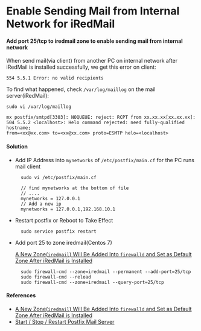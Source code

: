 
# Enable Sending Mail from Internal Network for iRedMail

#### Add port 25/tcp to iredmail zone to enable sending mail from internal network

When send mail(via client) from another PC on internal network after iRedMail is installed successfully, we get this error on client:

`554 5.5.1 Error: no valid recipients`

To find what happened, check `/var/log/maillog` on the mail server(iRedMail):

    sudo vi /var/log/maillog

    mx postfix/smtpd[3303]: NOQUEUE: reject: RCPT from xx.xx.xx[xx.xx.xx]: 
    504 5.5.2 <localhost>: Helo command rejected: need fully-qualified hostname; 
    from=<xx@xx.com> to=<xx@xx.com> proto=ESMTP helo=<localhost>
 

#### Solution

* Add IP Address into `mynetworks` of `/etc/postfix/main.cf` for the PC runs mail client

        sudo vi /etc/postfix/main.cf
        
        // find mynetworks at the bottom of file
        // ....
        mynetworks = 127.0.0.1
        // Add a new ip
        mynetworks = 127.0.0.1,192.168.10.1

* Restart postfix or Reboot to Take Effect

        sudo service postfix restart

* Add port 25 to zone iredmail(Centos 7)

    [A New Zone(`iredmail`) Will Be Added Into `firewalld` and Set as Default Zone After iRedMail is Installed](https://github.com/northbright/Notes/blob/master/Linux/mail_server/iredmail/a_new_zone(iredmail)_will_be_added_into_firewalld_and_set_as_default_zone_after_iredmail_is_installed.md)

        sudo firewall-cmd --zone=iredmail --permanent --add-port=25/tcp
        sudo firewall-cmd --reload
        sudo firewall-cmd --zone=iredmail --query-port=25/tcp



#### References
* [A New Zone(`iredmail`) Will Be Added Into `firewalld` and Set as Default Zone After iRedMail is Installed](https://github.com/northbright/Notes/blob/master/Linux/mail_server/iredmail/a_new_zone(iredmail)_will_be_added_into_firewalld_and_set_as_default_zone_after_iredmail_is_installed.md)
* [Start / Stop / Restart Postfix Mail Server](http://www.cyberciti.biz/faq/linux-unix-start-stop-restart-postfix/)